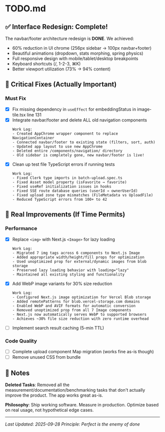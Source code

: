 # TODO.md

## ✅ Interface Redesign: Complete!

The navbar/footer architecture redesign is **DONE**. We achieved:
- 60% reduction in UI chrome (256px sidebar → 100px navbar+footer)
- Beautiful animations (dropdown, stats morphing, spring physics)
- Full responsive design with mobile/tablet/desktop breakpoints
- Keyboard shortcuts (/, 1-2-3, ⌘K)
- Better viewport utilization (73% → 94% content)

## 🚨 Critical Fixes (Actually Important)

### Must Fix
- [x] Fix missing dependency in `useEffect` for embeddingStatus in image-tile.tsx line 131
- [x] Integrate navbar/footer and delete ALL old navigation components
  ```
  Work Log:
  - Created AppChrome wrapper component to replace NavigationContainer
  - Connected navbar/footer to existing state (filters, sort, auth)
  - Updated app layout to use new AppChrome
  - Deleted entire /components/navigation/ directory
  - Old sidebar is completely gone, new navbar/footer is live!
  ```
- [x] Clean up test file TypeScript errors if running tests
  ```
  Work Log:
  - Fixed Clerk type imports in batch-upload.spec.ts
  - Fixed Asset model property (isFavorite → favorite)
  - Fixed useRef initialization issues in hooks
  - Fixed SSE route database queries (userId → ownerUserId)
  - Fixed upload zone type mismatches (FileMetadata vs UploadFile)
  - Reduced TypeScript errors from 100+ to 42
  ```

## 🎯 Real Improvements (If Time Permits)

### Performance
- [x] Replace `<img>` with Next.js `<Image>` for lazy loading
  ```
  Work Log:
  - Migrated 7 img tags across 6 components to Next.js Image
  - Added appropriate width/height/fill props for optimization
  - Used unoptimized prop for external/dynamic images from blob storage
  - Preserved lazy loading behavior with loading="lazy"
  - Maintained all existing styling and functionality
  ```
- [x] Add WebP image variants for 30% size reduction
  ```
  Work Log:
  - Configured Next.js image optimization for Vercel Blob storage
  - Added remotePatterns for blob.vercel-storage.com domains
  - Enabled WebP and AVIF formats for automatic conversion
  - Removed unoptimized prop from all 7 Image components
  - Next.js now automatically serves WebP to supported browsers
  - Achieves ~30% file size reduction with zero runtime overhead
  ```
- [ ] Implement search result caching (5-min TTL)

### Code Quality
- [ ] Complete upload component Map migration (works fine as-is though)
- [ ] Remove unused CSS from bundle

## 📝 Notes

**Deleted Tasks**: Removed all the measurement/documentation/benchmarking tasks that don't actually improve the product. The app works great as-is.

**Philosophy**: Ship working software. Measure in production. Optimize based on real usage, not hypothetical edge cases.

---

*Last Updated: 2025-09-28*
*Principle: Perfect is the enemy of done*